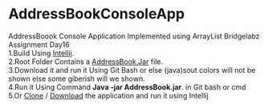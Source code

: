 # AddressBookConsoleApp
AddressBoook Console Application Implemented using ArrayList Bridgelabz Assignment Day16 \
1.Build Using <a href="https://www.jetbrains.com/idea/download/#section=windows" target="_blank">Intellij</a>. \
2.Root Folder Contains a <a href="https://github.com/avishsh96/AddressBookConsoleApp/blob/master/AddressBook.jar" target="_blank">AddressBook.Jar</a> file. \
3.Download it and run it Using Git Bash or else (java)sout colors will not be shown else some giberish will we shown. \
4.Run it Using Command <strong>Java -jar AddressBook.jar</strong>. in Git bash or cmd\
5.Or <a href="https://github.com/avishsh96/AddressBookConsoleApp" target="_blank">Clone</a> / <a href="https://github.com/avishsh96/AddressBookConsoleApp/archive/master.zip" target="_blank">Download</a> the application and run it using Intellij 
